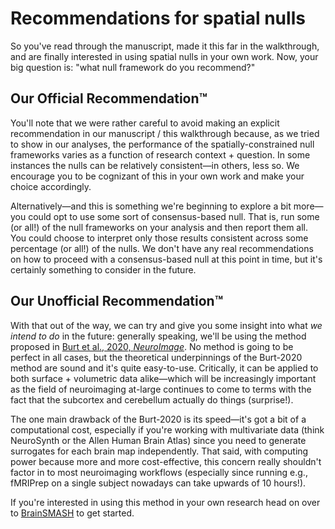 # Recommendations for spatial nulls

So you've read through the manuscript, made it this far in the walkthrough, and are finally interested in using spatial nulls in your own work.
Now, your big question is: "what null framework do you recommend?"

## Our Official Recommendation™

You'll note that we were rather careful to avoid making an explicit recommendation in our manuscript / this walkthrough because, as we tried to show in our analyses, the performance of the spatially-constrained null frameworks varies as a function of research context + question.
In some instances the nulls can be relatively consistent—in others, less so.
We encourage you to be cognizant of this in your own work and make your choice accordingly.

Alternatively—and this is something we're beginning to explore a bit more—you could opt to use some sort of consensus-based null.
That is, run some (or all!) of the null frameworks on your analysis and then report them all.
You could choose to interpret only those results consistent across some percentage (or all!) of the nulls.
We don't have any real recommendations on how to proceed with a consensus-based null at this point in time, but it's certainly something to consider in the future.

## Our Unofficial Recommendation™

With that out of the way, we can try and give you some insight into what _we intend to do_ in the future: generally speaking, we'll be using the method proposed in [Burt et al., 2020, *NeuroImage*](https://doi.org/10.1016/j.neuroimage.2020.117038).
No method is going to be perfect in all cases, but the theoretical underpinnings of the Burt-2020 method are sound and it's quite easy-to-use.
Critically, it can be applied to both surface + volumetric data alike—which will be increasingly important as the field of neuroimaging at-large continues to come to terms with the fact that the subcortex and cerebellum actually do things (surprise!).

The one main drawback of the Burt-2020 is its speed—it's got a bit of a computational cost, especially if you're working with multivariate data (think NeuroSynth or the Allen Human Brain Atlas) since you need to generate surrogates for each brain map independently.
That said, with computing power because more and more cost-effective, this concern really shouldn't factor in to most neuroimaging workflows (especially since running e.g., fMRIPrep on a single subject nowadays can take upwards of 10 hours!).

If you're interested in using this method in your own research head on over to [BrainSMASH](https://brainsmash.readthedocs.io/) to get started.
